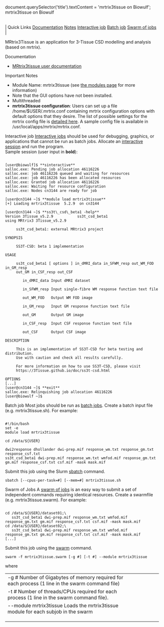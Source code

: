 

document.querySelector('title').textContent = 'mrtrix3tissue on Biowulf';
mrtrix3tissue on Biowulf


|  |
| --- |
| 
Quick Links
[Documentation](#doc)
[Notes](#notes)
[Interactive job](#int) 
[Batch job](#sbatch) 
[Swarm of jobs](#swarm) 
 |



MRtrix3Tissue is an application for 3-Tissue CSD modelling and analysis (based on mrtrix).



Documentation
* [MRtrix3tissue user documentation](https://3tissue.github.io/)


Important Notes
* Module Name: mrtrix3tissue (see [the modules page](/apps/modules.html) for more information)
* Note that the GUI options have not been installed. 
* Multithreaded
* **mrtrix3tissue configuration**: Users can set up a file /home/$USER/.mrtrix.conf containing mrtrix configuration options with default options that they desire.
The list of possible settings for the mrtrix config file is [detailed here](http://mrtrix.readthedocs.io/en/latest/reference/config_file_options.html).
A sample config file is available in /usr/local/apps/mrtrix/mrtrix.conf.



Interactive job
[Interactive jobs](/docs/userguide.html#int) should be used for debugging, graphics, or applications that cannot be run as batch jobs.
Allocate an [interactive session](/docs/userguide.html#int) and run the program.   
Sample session (user input in **bold**):



```

[user@biowulf]$ **sinteractive**
salloc.exe: Pending job allocation 46116226
salloc.exe: job 46116226 queued and waiting for resources
salloc.exe: job 46116226 has been allocated resources
salloc.exe: Granted job allocation 46116226
salloc.exe: Waiting for resource configuration
salloc.exe: Nodes cn3144 are ready for job

[user@cn3144 ~]$ **module load mrtrix3tissue**
[+] Loading mrtrix3tissue  5.2.9  on cn3144

[user@cn3144 ~]$ **ss3t\_csd\_beta1 -help**
Version 3Tissue_v5.2.9           ss3t_csd_beta1
using MRtrix3 3Tissue_v5.2.9

     ss3t_csd_beta1: external MRtrix3 project

SYNOPSIS

     SS3T-CSD: beta 1 implementation

USAGE

     ss3t_csd_beta1 [ options ] in_dMRI_data in_SFWM_resp out_WM_FOD in_GM_resp
     out_GM in_CSF_resp out_CSF

        in_dMRI_data Input dMRI dataset

        in_SFWM_resp Input single-fibre WM response function text file

        out_WM_FOD   Output WM FOD image

        in_GM_resp   Input GM response function text file

        out_GM       Output GM image

        in_CSF_resp  Input CSF response function text file

        out_CSF      Output CSF image

DESCRIPTION

     This is an implementation of SS3T-CSD for beta testing and distribution.
     Use with caution and check all results carefully.

     For more information on how to use SS3T-CSD, please visit
     https://3Tissue.github.io/doc/ss3t-csd.html

OPTIONS
[...]
[user@cn3144 ~]$ **exit**
salloc.exe: Relinquishing job allocation 46116226
[user@biowulf ~]$

```


Batch job
Most jobs should be run as [batch jobs](/docs/userguide.html#submit).
Create a batch input file (e.g. mrtrix3tissue.sh). For example:



```

#!/bin/bash
set -e
module load mrtrix3tissue

cd /data/${USER}

dwi2response dhollander dwi-prep.mif response_wm.txt response_gm.txt response_csf.txt
ss3t_csd_beta1 dwi-prep.mif response_wm.txt wmfod.mif response_gm.txt gm.mif response_csf.txt csf.mif -mask mask.mif

```

Submit this job using the Slurm [sbatch](/docs/userguide.html) command.



```
sbatch [--cpus-per-task=#] [--mem=#] mrtrix3tissue.sh
```

Swarm of Jobs 
A [swarm of jobs](/apps/swarm.html) is an easy way to submit a set of independent commands requiring identical resources.
Create a swarmfile (e.g. mrtrix3tissue.swarm). For example:



```

cd /data/${USER}/dataset01;\ 
   ss3t_csd_beta1 dwi-prep.mif response_wm.txt wmfod.mif response_gm.txt gm.mif response_csf.txt csf.mif -mask mask.mif
cd /data/${USER}/dataset02;\
   ss3t_csd_beta1 dwi-prep.mif response_wm.txt wmfod.mif response_gm.txt gm.mif response_csf.txt csf.mif -mask mask.mif
[...]

```

Submit this job using the [swarm](/apps/swarm.html) command.



```
swarm -f mrtrix3tissue.swarm [-g #] [-t #] --module mrtrix3tissue
```

where


|  |  |  |  |  |  |
| --- | --- | --- | --- | --- | --- |
| -g *#*  Number of Gigabytes of memory required for each process (1 line in the swarm command file)
 | -t *#* Number of threads/CPUs required for each process (1 line in the swarm command file).
 | --module mrtrix3tissue Loads the mrtrix3tissue module for each subjob in the swarm 
 | |
 | |
 | |








